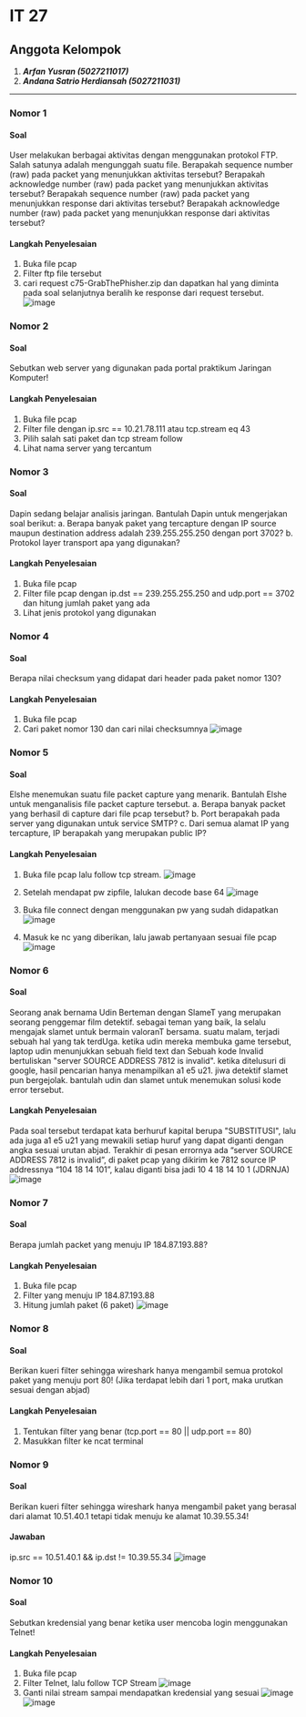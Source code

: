 # IT 27

## Anggota Kelompok
1. ***Arfan Yusran (5027211017)***
2. ***Andana Satrio Herdiansah (5027211031)***


_______________________________________________

### Nomor 1

#### Soal
User melakukan berbagai aktivitas dengan menggunakan protokol FTP. Salah satunya adalah mengunggah suatu file.
Berapakah sequence number (raw) pada packet yang menunjukkan aktivitas tersebut? 
Berapakah acknowledge number (raw) pada packet yang menunjukkan aktivitas tersebut? 
Berapakah sequence number (raw) pada packet yang menunjukkan response dari aktivitas tersebut?
Berapakah acknowledge number (raw) pada packet yang menunjukkan response dari aktivitas tersebut?

#### Langkah Penyelesaian
1. Buka file pcap
2. Filter ftp file tersebut
3. cari request c75-GrabThePhisher.zip dan dapatkan hal yang diminta pada soal selanjutnya beralih ke response dari request tersebut.
   ![image](https://github.com/jezz16/Jarkom-2023/assets/99706251/faebbfaf-c56f-40a8-a964-4a95e58b5cf6)



### Nomor 2
#### Soal
Sebutkan web server yang digunakan pada portal praktikum Jaringan Komputer!

#### Langkah Penyelesaian
1. Buka file pcap
2. Filter file dengan ip.src == 10.21.78.111 atau tcp.stream eq 43
4. Pilih salah sati paket dan tcp stream follow
5. Lihat nama server yang tercantum


### Nomor 3
#### Soal
Dapin sedang belajar analisis jaringan. Bantulah Dapin untuk mengerjakan soal berikut:
a. Berapa banyak paket yang tercapture dengan IP source maupun destination address adalah 239.255.255.250 dengan port 3702?
b. Protokol layer transport apa yang digunakan?

#### Langkah Penyelesaian
1. Buka file pcap
2. Filter file pcap dengan ip.dst == 239.255.255.250 and udp.port == 3702 dan hitung jumlah paket yang ada
3. Lihat jenis protokol yang digunakan


### Nomor 4
#### Soal
Berapa nilai checksum yang didapat dari header pada paket nomor 130?
#### Langkah Penyelesaian
1. Buka file pcap
2. Cari paket nomor 130 dan cari nilai checksumnya
   ![image](https://github.com/jezz16/Jarkom-2023/assets/99706251/ca7308b8-1e6b-4d66-bbb8-e88696ee54c0)

   
### Nomor 5
#### Soal
Elshe menemukan suatu file packet capture yang menarik. Bantulah Elshe untuk menganalisis file packet capture tersebut.
a. Berapa banyak packet yang berhasil di capture dari file pcap tersebut?
b. Port berapakah pada server yang digunakan untuk service SMTP?
c. Dari semua alamat IP yang tercapture, IP berapakah yang merupakan public IP?

#### Langkah Penyelesaian
1. Buka file pcap lalu follow tcp stream.
   ![image](https://github.com/jezz16/Jarkom-2023/assets/99706251/58f3dec6-fa06-43a9-a060-19bd99d3b414)

3. Setelah mendapat pw zipfile, lalukan decode base 64
   ![image](https://github.com/jezz16/Jarkom-2023/assets/99706251/9d55fe27-7871-4a70-b8f6-6f69f88ae36d)

4. Buka file connect dengan menggunakan pw yang sudah didapatkan
   ![image](https://github.com/jezz16/Jarkom-2023/assets/99706251/111c52dc-758c-41f4-b743-024f3f2bf242)

5. Masuk ke nc yang diberikan, lalu jawab pertanyaan sesuai file pcap
   ![image](https://github.com/jezz16/Jarkom-2023/assets/99706251/eb3fc036-1bbb-4745-8689-a066239c4e5a)


### Nomor 6
#### Soal
Seorang anak bernama Udin Berteman dengan SlameT yang merupakan seorang penggemar film detektif. sebagai teman yang baik, Ia selalu mengajak slamet untuk bermain valoranT bersama. suatu malam, terjadi sebuah hal yang tak terdUga. ketika udin mereka membuka game tersebut, laptop udin menunjukkan sebuah field text dan Sebuah kode Invalid bertuliskan "server SOURCE ADDRESS 7812 is invalid". ketika ditelusuri di google, hasil pencarian hanya menampilkan a1 e5 u21. jiwa detektif slamet pun bergejolak. bantulah udin dan slamet untuk menemukan solusi kode error tersebut.

#### Langkah Penyelesaian
Pada soal tersebut terdapat kata berhuruf kapital berupa "SUBSTITUSI", lalu ada juga a1 e5 u21 yang mewakili setiap huruf yang dapat diganti dengan angka sesuai urutan abjad. Terakhir di pesan errornya ada “server SOURCE ADDRESS 7812 is invalid”, di paket pcap yang dikirim ke 7812 source IP addressnya “104 18 14 101”, kalau diganti bisa jadi 10 4 18 14 10 1 (JDRNJA)
![image](https://github.com/jezz16/Jarkom-2023/assets/99706251/bd45c685-6d8a-42cb-ab77-9c8d45d9405e)

### Nomor 7
#### Soal
Berapa jumlah packet yang menuju IP 184.87.193.88?

#### Langkah Penyelesaian
1. Buka file pcap
2. Filter yang menuju IP 184.87.193.88
3. Hitung jumlah paket (6 paket)
   ![image](https://github.com/jezz16/Jarkom-2023/assets/99706251/5bc8b719-15f2-4654-897a-7b7244d386c7)


### Nomor 8
#### Soal
Berikan kueri filter sehingga wireshark hanya mengambil semua protokol paket yang menuju port 80! (Jika terdapat lebih dari 1 port, maka urutkan sesuai dengan abjad)

#### Langkah Penyelesaian
1. Tentukan filter yang benar (tcp.port == 80 || udp.port == 80)
2. Masukkan filter ke ncat terminal


### Nomor 9
#### Soal
Berikan kueri filter sehingga wireshark hanya mengambil paket yang berasal dari alamat 10.51.40.1 tetapi tidak menuju ke alamat 10.39.55.34!

#### Jawaban
ip.src == 10.51.40.1 && ip.dst != 10.39.55.34
![image](https://github.com/jezz16/Jarkom-2023/assets/99706251/e1a7e96c-b44c-45a1-9981-8c86518db872)

### Nomor 10
#### Soal
Sebutkan kredensial yang benar ketika user mencoba login menggunakan Telnet!
#### Langkah Penyelesaian
1. Buka file pcap
2. Filter Telnet, lalu follow TCP Stream
![image](https://github.com/jezz16/Jarkom-2023/assets/99706251/88156336-bfd4-427c-a739-97c629bf22f5)
3. Ganti nilai stream sampai mendapatkan kredensial yang sesuai
   ![image](https://github.com/jezz16/Jarkom-2023/assets/99706251/d209ca2f-1e00-406f-b535-5879f3a3076d)
   ![image](https://github.com/jezz16/Jarkom-2023/assets/99706251/706964eb-a43b-4e1c-a7fd-5aa445c6f5a6)


